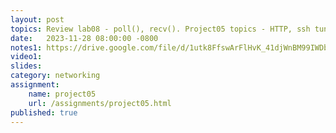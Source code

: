 ```yaml
---
layout: post
topics: Review lab08 - poll(), recv(). Project05 topics - HTTP, ssh tunnel, wget
date:   2023-11-28 08:00:00 -0800
notes1: https://drive.google.com/file/d/1utk8FfswArFlHvK_41djWnBM99IWDb4N/view?usp=drive_link
video1:
slides: 
category: networking
assignment:
    name: project05
    url: /assignments/project05.html
published: true
---
```

